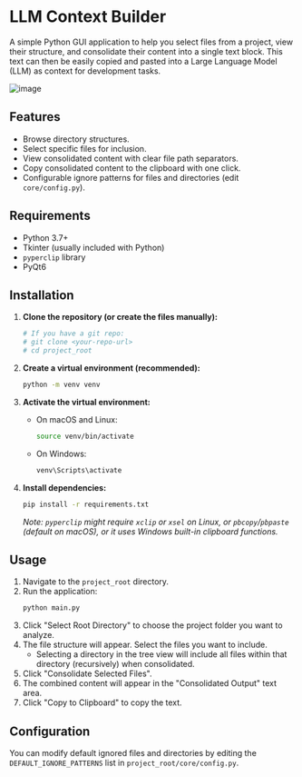 # LLM Context Builder

A simple Python GUI application to help you select files from a project, view their structure, and consolidate their content into a single text block. This text can then be easily copied and pasted into a Large Language Model (LLM) as context for development tasks.

![image](https://github.com/user-attachments/assets/a0d533a8-3888-4288-897e-c72b260a9122)


## Features

*   Browse directory structures.
*   Select specific files for inclusion.
*   View consolidated content with clear file path separators.
*   Copy consolidated content to the clipboard with one click.
*   Configurable ignore patterns for files and directories (edit `core/config.py`).

## Requirements

*   Python 3.7+
*   Tkinter (usually included with Python)
*   `pyperclip` library
*   PyQt6

## Installation

1.  **Clone the repository (or create the files manually):**
    ```bash
    # If you have a git repo:
    # git clone <your-repo-url>
    # cd project_root
    ```

2.  **Create a virtual environment (recommended):**
    ```bash
    python -m venv venv
    ```

3.  **Activate the virtual environment:**
    *   On macOS and Linux:
        ```bash
        source venv/bin/activate
        ```
    *   On Windows:
        ```bash
        venv\Scripts\activate
        ```

4.  **Install dependencies:**
    ```bash
    pip install -r requirements.txt
    ```
    *Note: `pyperclip` might require `xclip` or `xsel` on Linux, or `pbcopy`/`pbpaste` (default on macOS), or it uses Windows built-in clipboard functions.*

## Usage

1.  Navigate to the `project_root` directory.
2.  Run the application:
    ```bash
    python main.py
    ```
3.  Click "Select Root Directory" to choose the project folder you want to analyze.
4.  The file structure will appear. Select the files you want to include.
    *   Selecting a directory in the tree view will include all files within that directory (recursively) when consolidated.
5.  Click "Consolidate Selected Files".
6.  The combined content will appear in the "Consolidated Output" text area.
7.  Click "Copy to Clipboard" to copy the text.

## Configuration

You can modify default ignored files and directories by editing the `DEFAULT_IGNORE_PATTERNS` list in `project_root/core/config.py`.
